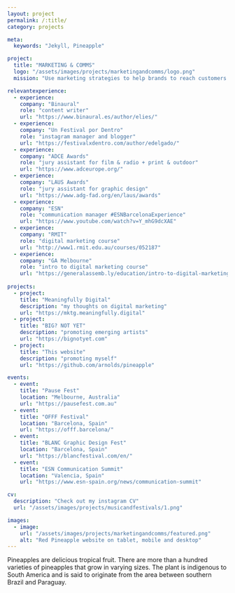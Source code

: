 ```yaml
---
layout: project
permalink: /:title/
category: projects

meta:
  keywords: "Jekyll, Pineapple"

project:
  title: "MARKETING & COMMS"
  logo: "/assets/images/projects/marketingandcomms/logo.png"
  mission: "Use marketing strategies to help brands to reach customers that will value what they offer."

relevantexperience:
  - experience:
    company: "Binaural"
    role: "content writer"
    url: "https://www.binaural.es/author/elies/"
  - experience:
    company: "Un Festival por Dentro"
    role: "instagram manager and blogger"
    url: "https://festivalxdentro.com/author/edelgado/"
  - experience:
    company: "ADCE Awards"
    role: "jury assistant for film & radio + print & outdoor"
    url: "https://www.adceurope.org/"
  - experience:
    company: "LAUS Awards"
    role: "jury assistant for graphic design"
    url: "https://www.adg-fad.org/en/laus/awards"
  - experience:
    company: "ESN"
    role: "communication manager #ESNBarcelonaExperience"
    url: "https://www.youtube.com/watch?v=Y_mhG9dcXAE"
  - experience:
    company: "RMIT"
    role: "digital marketing course"
    url: "http://www1.rmit.edu.au/courses/052187"
  - experience:
    company: "GA Melbourne"
    role: "intro to digital marketing course"
    url: "https://generalassemb.ly/education/intro-to-digital-marketing/melbourne"
    
projects:
  - project:
    title: "Meaningfully Digital"
    description: "my thoughts on digital marketing"
    url: "https://mktg.meaningfully.digital"
  - project:
    title: "BIG? NOT YET"
    description: "promoting emerging artists"
    url: "https://bignotyet.com"
  - project:
    title: "This website"
    description: "promoting myself"
    url: "https://github.com/arnolds/pineapple"

events:
  - event:
    title: "Pause Fest"
    location: "Melbourne, Australia"
    url: "https://pausefest.com.au"
  - event:
    title: "OFFF Festival"
    location: "Barcelona, Spain"
    url: "https://offf.barcelona/"
  - event:
    title: "BLANC Graphic Design Fest"
    location: "Barcelona, Spain"
    url: "https://blancfestival.com/en/"
  - event:
    title: "ESN Communication Summit"
    location: "Valencia, Spain"
    url: "https://www.esn-spain.org/news/communication-summit"

cv: 
  description: "Check out my instagram CV"
  url: "/assets/images/projects/musicandfestivals/1.png"

images:
  - image:
    url: "/assets/images/projects/marketingandcomms/featured.png"
    alt: "Red Pineapple website on tablet, mobile and desktop"
---
```

<p>Pineapples are delicious tropical fruit. There are more than a hundred varieties of pineapples that grow in varying sizes. The plant is indigenous to South America and is said to originate from the area between southern Brazil and Paraguay.</p>